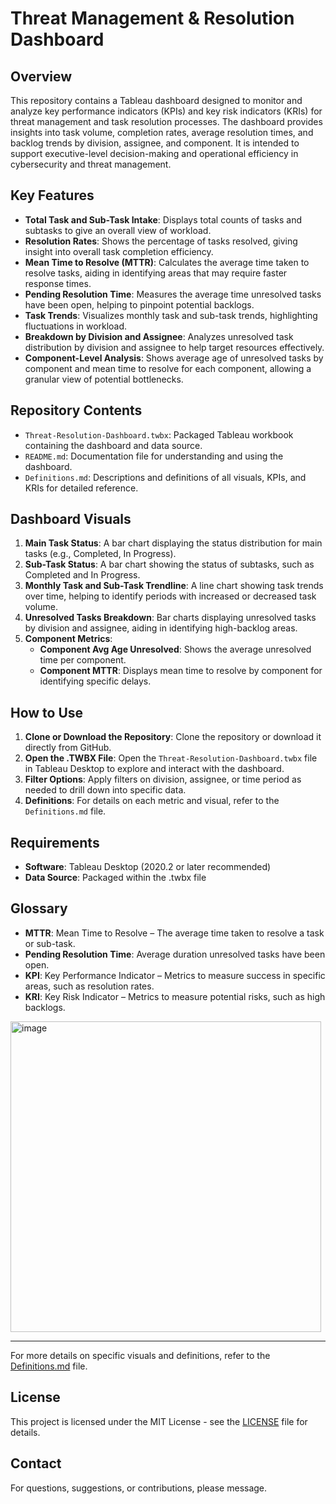 # Threat Management & Resolution Dashboard

## Overview
This repository contains a Tableau dashboard designed to monitor and analyze key performance indicators (KPIs) and key risk indicators (KRIs) for threat management and task resolution processes. The dashboard provides insights into task volume, completion rates, average resolution times, and backlog trends by division, assignee, and component. It is intended to support executive-level decision-making and operational efficiency in cybersecurity and threat management.

## Key Features
- **Total Task and Sub-Task Intake**: Displays total counts of tasks and subtasks to give an overall view of workload.
- **Resolution Rates**: Shows the percentage of tasks resolved, giving insight into overall task completion efficiency.
- **Mean Time to Resolve (MTTR)**: Calculates the average time taken to resolve tasks, aiding in identifying areas that may require faster response times.
- **Pending Resolution Time**: Measures the average time unresolved tasks have been open, helping to pinpoint potential backlogs.
- **Task Trends**: Visualizes monthly task and sub-task trends, highlighting fluctuations in workload.
- **Breakdown by Division and Assignee**: Analyzes unresolved task distribution by division and assignee to help target resources effectively.
- **Component-Level Analysis**: Shows average age of unresolved tasks by component and mean time to resolve for each component, allowing a granular view of potential bottlenecks.

## Repository Contents
- `Threat-Resolution-Dashboard.twbx`: Packaged Tableau workbook containing the dashboard and data source.
- `README.md`: Documentation file for understanding and using the dashboard.
- `Definitions.md`: Descriptions and definitions of all visuals, KPIs, and KRIs for detailed reference.

## Dashboard Visuals
1. **Main Task Status**: A bar chart displaying the status distribution for main tasks (e.g., Completed, In Progress).
2. **Sub-Task Status**: A bar chart showing the status of subtasks, such as Completed and In Progress.
3. **Monthly Task and Sub-Task Trendline**: A line chart showing task trends over time, helping to identify periods with increased or decreased task volume.
4. **Unresolved Tasks Breakdown**: Bar charts displaying unresolved tasks by division and assignee, aiding in identifying high-backlog areas.
5. **Component Metrics**:
   - **Component Avg Age Unresolved**: Shows the average unresolved time per component.
   - **Component MTTR**: Displays mean time to resolve by component for identifying specific delays.

## How to Use
1. **Clone or Download the Repository**: Clone the repository or download it directly from GitHub.
2. **Open the .TWBX File**: Open the `Threat-Resolution-Dashboard.twbx` file in Tableau Desktop to explore and interact with the dashboard.
3. **Filter Options**: Apply filters on division, assignee, or time period as needed to drill down into specific data.
4. **Definitions**: For details on each metric and visual, refer to the `Definitions.md` file.

## Requirements
- **Software**: Tableau Desktop (2020.2 or later recommended)
- **Data Source**: Packaged within the .twbx file

## Glossary
- **MTTR**: Mean Time to Resolve – The average time taken to resolve a task or sub-task.
- **Pending Resolution Time**: Average duration unresolved tasks have been open.
- **KPI**: Key Performance Indicator – Metrics to measure success in specific areas, such as resolution rates.
- **KRI**: Key Risk Indicator – Metrics to measure potential risks, such as high backlogs.

<img width="497" alt="image" src="https://github.com/user-attachments/assets/69c2a3fa-864b-4ef9-b6c7-9a80ccc13d34">


---

For more details on specific visuals and definitions, refer to the [Definitions.md](./Definitions.md) file.

## License
This project is licensed under the MIT License - see the [LICENSE](LICENSE) file for details.

## Contact
For questions, suggestions, or contributions, please message.
